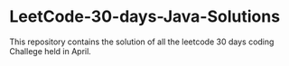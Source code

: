 # LeetCode-30-days-Java-Solutions
This repository contains the solution of all the leetcode 30 days coding Challege held in April.
